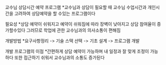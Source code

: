 교수님 상담시간 예약 프로그램
*교수님과 상담이 필요할 때 교수님 수업시간과 개인시간을 고려하여 상담예약을 할 수있는 프로그램이다

필요성
*상담 예약이 쉬워지고 예약이 쉬워짐에 따라 장벽이 낮아지고 상담 참여율이 증가할수있다 그러므로 학업에 관한 교수님과의 의사소통이 편해짐

개발방법
*요구사항정리 -> 기술 스택 선택 -> 기초 설계 -> 프로그램 개발

개발 프로그램의 이점
*간편하게 상담 예약이 가능하며 내 일정과 잘 맞게 조정이 가능하다 또한 접근하기 쉬워서 교수님과의 소통도 증가된다
